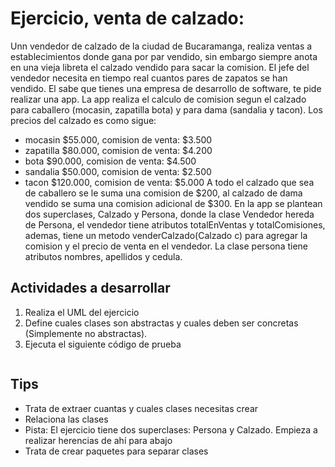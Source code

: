 # Ejercicio, venta de calzado:
Unn vendedor de calzado de la ciudad de Bucaramanga, realiza ventas a establecimientos donde gana por par vendido, sin embargo siempre anota en una vieja libreta el calzado vendido para sacar la comision.
El jefe del vendedor necesita en tiempo real cuantos pares de zapatos se han vendido. El sabe que tienes una empresa de desarrollo de software, te pide realizar una app.
La app realiza el calculo de comision segun el calzado para caballero (mocasin, zapatilla bota) y para dama (sandalia y tacon). Los precios del calzado es como sigue:
- mocasin $55.000, comision de venta: $3.500
- zapatilla $80.000, comision de venta: $4.200
- bota $90.000, comision de venta: $4.500
- sandalia $50.000, comision de venta: $2.500
- tacon $120.000, comision de venta: $5.000
A todo el calzado que sea de caballero se le suma una comision de $200, al calzado de dama vendido se suma una comision adicional de $300.
En la app se plantean dos superclases, Calzado y Persona, donde la clase Vendedor hereda de Persona, el vendedor tiene atributos totalEnVentas y totalComisiones, ademas, tiene un metodo venderCalzado(Calzado c) para agregar la comision y el precio de venta en el vendedor.
La clase persona tiene atributos nombres, apellidos y cedula.

## Actividades a desarrollar
1. Realiza el UML del ejercicio
2. Define cuales clases son abstractas y cuales deben ser concretas (Simplemente no abstractas).
3. Ejecuta el siguiente código de prueba

```

```
## Tips
- Trata de extraer cuantas y cuales clases necesitas crear
- Relaciona las clases
- Pista: El ejercicio tiene dos superclases: Persona y Calzado. Empieza a realizar herencias de ahí para abajo
- Trata de crear paquetes para separar clases